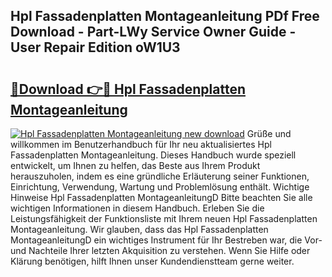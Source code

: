 ## Hpl Fassadenplatten Montageanleitung PDf Free Download - Part-LWy Service Owner Guide - User Repair Edition oW1U3

# <h2><a href="http://df7atd.blite.top/?on=Hpl+Fassadenplatten+Montageanleitung">🔗Download 👉🔴 Hpl Fassadenplatten Montageanleitung</a></h2>

[![Hpl Fassadenplatten Montageanleitung new download](https://i.imgur.com/lujVjoI.png)](http://df7atd.blite.top/?on=Hpl+Fassadenplatten+Montageanleitung)
Grüße und willkommen im Benutzerhandbuch für Ihr neu aktualisiertes Hpl Fassadenplatten Montageanleitung. Dieses Handbuch wurde speziell entwickelt, um Ihnen zu helfen, das Beste aus Ihrem Produkt herauszuholen, indem es eine gründliche Erläuterung seiner Funktionen, Einrichtung, Verwendung, Wartung und Problemlösung enthält. Wichtige Hinweise Hpl Fassadenplatten MontageanleitungD Bitte beachten Sie alle wichtigen Informationen in diesem Handbuch. Erleben Sie die Leistungsfähigkeit der Funktionsliste mit Ihrem neuen Hpl Fassadenplatten Montageanleitung. Wir glauben, dass das Hpl Fassadenplatten MontageanleitungD ein wichtiges Instrument für Ihr Bestreben war, die Vor- und Nachteile Ihrer letzten Akquisition zu verstehen. Wenn Sie Hilfe oder Klärung benötigen, hilft Ihnen unser Kundendienstteam gerne weiter.

